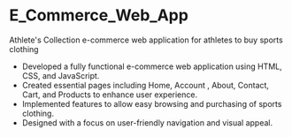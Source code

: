 # E_Commerce_Web_App
Athlete's Collection
 e-commerce web application for athletes to buy sports clothing

- Developed a fully functional e-commerce web application using HTML, CSS, and JavaScript.
- Created essential pages including Home, Account , About, Contact, Cart, and Products to enhance user experience.
- Implemented features to allow easy browsing and purchasing of sports clothing.
- Designed with a focus on user-friendly navigation and visual appeal.

